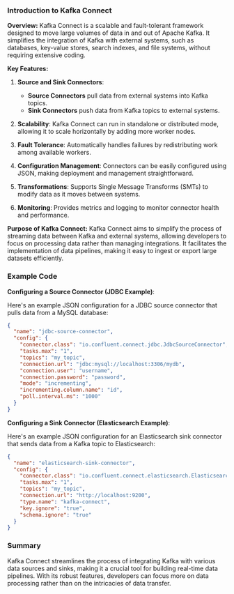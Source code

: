 ### Introduction to Kafka Connect

**Overview:**
Kafka Connect is a scalable and fault-tolerant framework designed to move large volumes of data in and out of Apache Kafka. It simplifies the integration of Kafka with external systems, such as databases, key-value stores, search indexes, and file systems, without requiring extensive coding.

**Key Features:**
1. **Source and Sink Connectors**: 
   - **Source Connectors** pull data from external systems into Kafka topics.
   - **Sink Connectors** push data from Kafka topics to external systems.

2. **Scalability**: Kafka Connect can run in standalone or distributed mode, allowing it to scale horizontally by adding more worker nodes.

3. **Fault Tolerance**: Automatically handles failures by redistributing work among available workers.

4. **Configuration Management**: Connectors can be easily configured using JSON, making deployment and management straightforward.

5. **Transformations**: Supports Single Message Transforms (SMTs) to modify data as it moves between systems.

6. **Monitoring**: Provides metrics and logging to monitor connector health and performance.

**Purpose of Kafka Connect:**
Kafka Connect aims to simplify the process of streaming data between Kafka and external systems, allowing developers to focus on processing data rather than managing integrations. It facilitates the implementation of data pipelines, making it easy to ingest or export large datasets efficiently.

### Example Code

**Configuring a Source Connector (JDBC Example)**:

Here's an example JSON configuration for a JDBC source connector that pulls data from a MySQL database:

```json
{
  "name": "jdbc-source-connector",
  "config": {
    "connector.class": "io.confluent.connect.jdbc.JdbcSourceConnector",
    "tasks.max": "1",
    "topics": "my_topic",
    "connection.url": "jdbc:mysql://localhost:3306/mydb",
    "connection.user": "username",
    "connection.password": "password",
    "mode": "incrementing",
    "incrementing.column.name": "id",
    "poll.interval.ms": "1000"
  }
}
```

**Configuring a Sink Connector (Elasticsearch Example)**:

Here's an example JSON configuration for an Elasticsearch sink connector that sends data from a Kafka topic to Elasticsearch:

```json
{
  "name": "elasticsearch-sink-connector",
  "config": {
    "connector.class": "io.confluent.connect.elasticsearch.ElasticsearchSinkConnector",
    "tasks.max": "1",
    "topics": "my_topic",
    "connection.url": "http://localhost:9200",
    "type.name": "kafka-connect",
    "key.ignore": "true",
    "schema.ignore": "true"
  }
}
```

### Summary

Kafka Connect streamlines the process of integrating Kafka with various data sources and sinks, making it a crucial tool for building real-time data pipelines. With its robust features, developers can focus more on data processing rather than on the intricacies of data transfer.